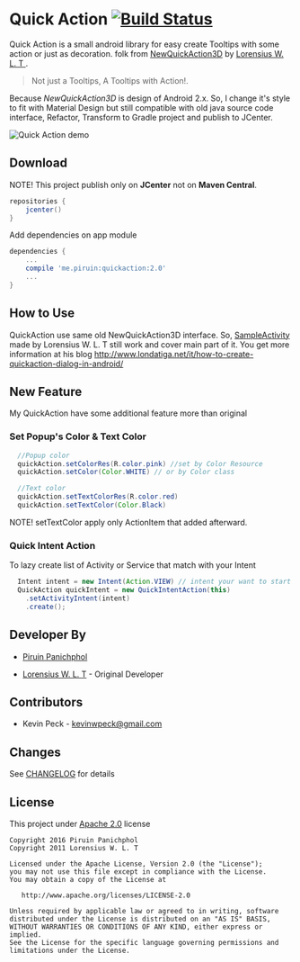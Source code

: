 # Quick Action [![Build Status](https://travis-ci.org/piruin/QuickAction.svg?branch=master)](https://travis-ci.org/piruin/QuickAction)

Quick Action is a small android library for easy create Tooltips with some action or
just as decoration. folk from [NewQuickAction3D](https://github.com/lorensiuswlt/NewQuickAction3D)
by [Lorensius W. L. T ](http://www.londatiga.net/).

> Not just a Tooltips, A Tooltips with Action!.

Because *NewQuickAction3D* is design of Android 2.x. So, I change it's style to fit with Material Design
but still compatible with old java source code interface, Refactor, Transform to Gradle project
and publish to JCenter.

![Quick Action demo][demo]

## Download

NOTE! This project publish only on **JCenter** not on **Maven Central**.

```groovy
repositories {
    jcenter()
}
```

Add dependencies on app module

```groovy
dependencies {
    ...
    compile 'me.piruin:quickaction:2.0'
    ...
}
```

## How to Use

QuickAction use same old NewQuickAction3D interface. So, [SampleActivity](https://github.com/piruin/QuickAction/blob/master/quickaction-sample/src/main/java/me/piruin/quickaction/sample/SampleActivity.java)
made by Lorensius W. L. T still work and cover main part of it.
You get more information at his blog http://www.londatiga.net/it/how-to-create-quickaction-dialog-in-android/

## New Feature

My QuickAction have some additional feature more than original

### Set Popup's Color & Text Color

```java
  //Popup color
  quickAction.setColorRes(R.color.pink) //set by Color Resource
  quickAction.setColor(Color.WHITE) // or by Color class

  //Text color
  quickAction.setTextColorRes(R.color.red)
  quickAction.setTextColor(Color.Black)
```

NOTE! setTextColor apply only ActionItem that added afterward.

### Quick Intent Action

To lazy create list of Activity or Service that match with your Intent

```java
  Intent intent = new Intent(Action.VIEW) // intent your want to start
  QuickAction quickIntent = new QuickIntentAction(this)
    .setActivityIntent(intent)
    .create();
```

## Developer By

- [Piruin Panichphol](https://piruin.me)

- [Lorensius W. L. T](http://www.londatiga.net/) - Original Developer

## Contributors
- Kevin Peck - <kevinwpeck@gmail.com>

## Changes


See [CHANGELOG](https://github.com/lorensiuswlt/NewQuickAction3D/blob/master/CHANGELOG.md) for details

## License

This project under [Apache 2.0](http://www.apache.org/licenses/LICENSE-2.0) license

    Copyright 2016 Piruin Panichphol
    Copyright 2011 Lorensius W. L. T

    Licensed under the Apache License, Version 2.0 (the "License");
    you may not use this file except in compliance with the License.
    You may obtain a copy of the License at

       http://www.apache.org/licenses/LICENSE-2.0

    Unless required by applicable law or agreed to in writing, software
    distributed under the License is distributed on an "AS IS" BASIS,
    WITHOUT WARRANTIES OR CONDITIONS OF ANY KIND, either express or implied.
    See the License for the specific language governing permissions and
    limitations under the License.


[demo]: https://github.com/piruin/QuickAction/blob/master/asset/demo.gif "Demo gif"
